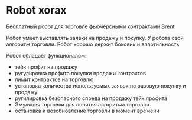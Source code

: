 # Robot xorax
Бесплатный робот для торговле фьючерсными контрактами Brent

Робот умеет выставлять заявки на продажу и покупку. У робота свой алгоритм торговли. 
Робот хорошо держит боковик и валотильность

Робот обладает функционалом:
- тейк профит на продажу
- ругулировка профита покупки продажи контрактов
- лимит контрактов на торговлю
- установка количество используемых заявок на разовую покупку и продажу
- ругилировка безопасного спреда на продажу тейк профита
- Эмуляция торговки для понятия алгоритма торговли
- остановка и возобновление торговли в момент времени
